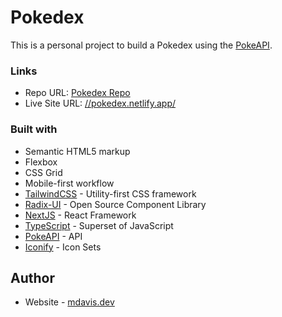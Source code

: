 # Pokedex

This is a personal project to build a Pokedex using the [PokeAPI](https://pokeapi.co/).

### Links

- Repo URL: [Pokedex Repo]()
- Live Site URL: [//pokedex.netlify.app/]()

### Built with

- Semantic HTML5 markup
- Flexbox
- CSS Grid
- Mobile-first workflow
- [TailwindCSS](https://tailwindcss.com/) - Utility-first CSS framework
- [Radix-UI](https://www.radix-ui.com/) - Open Source Component Library
- [NextJS](https://nextjs.org/) - React Framework
- [TypeScript](https://www.typescriptlang.org/) - Superset of JavaScript
- [PokeAPI](https://pokeapi.co/) - API
- [Iconify](https://iconify.design/) - Icon Sets

## Author

- Website - [mdavis.dev](https://www.mdavis.dev)
